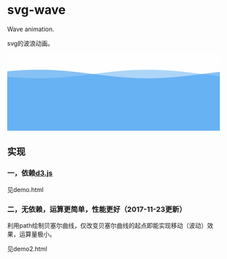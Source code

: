 # svg-wave
Wave animation.

svg的波浪动画。

![image](https://raw.githubusercontent.com/CODE-FOR-INTEREST/svg-wave/master/demo.gif)

## 实现

### 一，依赖[d3.js](https://d3js.org/)
见demo.html

### 二，无依赖，运算更简单，性能更好（2017-11-23更新）
利用path绘制贝塞尔曲线，仅改变贝塞尔曲线的起点即能实现移动（波动）效果，运算量极小。

见demo2.html

